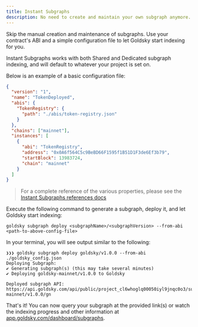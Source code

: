 ```yaml
---
title: Instant Subgraphs
description: No need to create and maintain your own subgraph anymore. With Instant Subgraphs, we create a subgraph for you.
---
```


Skip the manual creation and maintenance of subgraphs. Use your contract's ABI and a simple configuration file to let Goldsky start indexing for you.

Instant Subgraphs works with both Shared and Dedicated subgraph indexing, and will default to whatever your project is set on.

Below is an example of a basic configuration file:

```json
{
  "version": "1",
  "name": "TokenDeployed",
  "abis": {
    "TokenRegistry": {
      "path": "./abis/token-registry.json"
    }
  },
  "chains": ["mainnet"],
  "instances": [
    {
      "abi": "TokenRegistry",
      "address": "0x0A6f564C5c9BeBD66F1595f1B51D1F3de6Ef3b79",
      "startBlock": 13983724,
      "chain": "mainnet"
    }
  ]
}
```

> For a complete reference of the various properties, please see the [Instant Subgraphs references docs](/references/instant-subgraphs-config)

Execute the following command to generate a subgraph, deploy it, and let Goldsky start indexing:

```
goldsky subgraph deploy <subgraphName>/<subgraphVersion> --from-abi <path-to-above-config-file>
```

In your terminal, you will see output similar to the following:

```
❯❯❯ goldsky subgraph deploy goldsky/v1.0.0 --from-abi ./goldsky_config.json
Deploying Subgraph:
✔ Generating subgraph(s) (this may take several minutes)
✔ Deploying goldsky-mainnet/v1.0.0 to Goldsky

Deployed subgraph API: https://api.goldsky.com/api/public/project_cl6whoglq00050iyl9jnqc0o3/subgraphs/goldsky-mainnet/v1.0.0/gn
```

That's it! You can now query your subgraph at the provided link(s) or watch the indexing progress and other information at [app.goldsky.com/dashboard/subgraphs](https://app.goldsky.com/dashboard/subgraphs).
